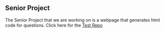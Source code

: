 ## Senior Project
The Senior Project that we are working on is a webpage that generates html code for questions.
Click here for the [Test Repo](A_pdf_doc.pdf)
